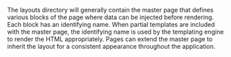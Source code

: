The layouts directory will generally contain the master page that defines various blocks of the page where data can be injected before rendering. Each block has an identifying name. When partial templates are included with the master page, the identifying name is used by the templating engine to render the HTML appropriately. Pages can extend the master page to inherit the layout for a consistent appearance throughout the application.